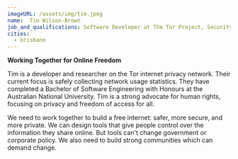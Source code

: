 ```yaml
---
imageURL: /assets/img/tim.jpeg
name:  Tim Wilson-Brown
job_and_qualifications: Software Developer at The Tor Project, Security researcher
cities:
  - brisbane
---
```


**Working Together for Online Freedom**


Tim is a developer and researcher on the Tor internet privacy network. Their current focus is safely collecting network usage statistics. They have completed a Bachelor of Software Engineering with Honours at the Australian National University. Tim is a strong advocate for human rights, focusing on privacy and freedom of access for all.

We need to work together to build a free internet: safer, more secure, and more private. We can design tools that give people control over the information they share online. But tools can't change government or corporate policy. We also need to build strong communities which can demand change.